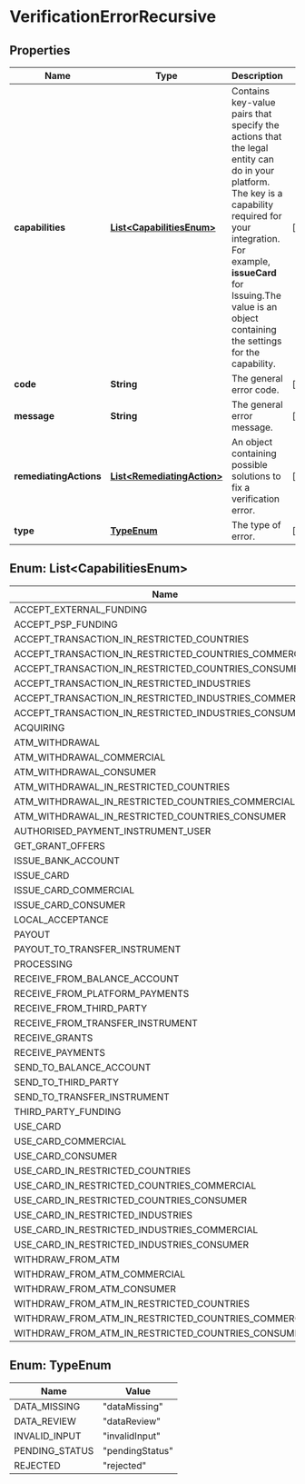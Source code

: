 

# VerificationErrorRecursive


## Properties

| Name | Type | Description | Notes |
|------------ | ------------- | ------------- | -------------|
|**capabilities** | [**List&lt;CapabilitiesEnum&gt;**](#List&lt;CapabilitiesEnum&gt;) | Contains key-value pairs that specify the actions that the legal entity can do in your platform. The key is a capability required for your integration. For example, **issueCard** for Issuing.The value is an object containing the settings for the capability. |  [optional] |
|**code** | **String** | The general error code. |  [optional] |
|**message** | **String** | The general error message. |  [optional] |
|**remediatingActions** | [**List&lt;RemediatingAction&gt;**](RemediatingAction.md) | An object containing possible solutions to fix a verification error. |  [optional] |
|**type** | [**TypeEnum**](#TypeEnum) | The type of error. |  [optional] |



## Enum: List&lt;CapabilitiesEnum&gt;

| Name | Value |
|---- | -----|
| ACCEPT_EXTERNAL_FUNDING | &quot;acceptExternalFunding&quot; |
| ACCEPT_PSP_FUNDING | &quot;acceptPspFunding&quot; |
| ACCEPT_TRANSACTION_IN_RESTRICTED_COUNTRIES | &quot;acceptTransactionInRestrictedCountries&quot; |
| ACCEPT_TRANSACTION_IN_RESTRICTED_COUNTRIES_COMMERCIAL | &quot;acceptTransactionInRestrictedCountriesCommercial&quot; |
| ACCEPT_TRANSACTION_IN_RESTRICTED_COUNTRIES_CONSUMER | &quot;acceptTransactionInRestrictedCountriesConsumer&quot; |
| ACCEPT_TRANSACTION_IN_RESTRICTED_INDUSTRIES | &quot;acceptTransactionInRestrictedIndustries&quot; |
| ACCEPT_TRANSACTION_IN_RESTRICTED_INDUSTRIES_COMMERCIAL | &quot;acceptTransactionInRestrictedIndustriesCommercial&quot; |
| ACCEPT_TRANSACTION_IN_RESTRICTED_INDUSTRIES_CONSUMER | &quot;acceptTransactionInRestrictedIndustriesConsumer&quot; |
| ACQUIRING | &quot;acquiring&quot; |
| ATM_WITHDRAWAL | &quot;atmWithdrawal&quot; |
| ATM_WITHDRAWAL_COMMERCIAL | &quot;atmWithdrawalCommercial&quot; |
| ATM_WITHDRAWAL_CONSUMER | &quot;atmWithdrawalConsumer&quot; |
| ATM_WITHDRAWAL_IN_RESTRICTED_COUNTRIES | &quot;atmWithdrawalInRestrictedCountries&quot; |
| ATM_WITHDRAWAL_IN_RESTRICTED_COUNTRIES_COMMERCIAL | &quot;atmWithdrawalInRestrictedCountriesCommercial&quot; |
| ATM_WITHDRAWAL_IN_RESTRICTED_COUNTRIES_CONSUMER | &quot;atmWithdrawalInRestrictedCountriesConsumer&quot; |
| AUTHORISED_PAYMENT_INSTRUMENT_USER | &quot;authorisedPaymentInstrumentUser&quot; |
| GET_GRANT_OFFERS | &quot;getGrantOffers&quot; |
| ISSUE_BANK_ACCOUNT | &quot;issueBankAccount&quot; |
| ISSUE_CARD | &quot;issueCard&quot; |
| ISSUE_CARD_COMMERCIAL | &quot;issueCardCommercial&quot; |
| ISSUE_CARD_CONSUMER | &quot;issueCardConsumer&quot; |
| LOCAL_ACCEPTANCE | &quot;localAcceptance&quot; |
| PAYOUT | &quot;payout&quot; |
| PAYOUT_TO_TRANSFER_INSTRUMENT | &quot;payoutToTransferInstrument&quot; |
| PROCESSING | &quot;processing&quot; |
| RECEIVE_FROM_BALANCE_ACCOUNT | &quot;receiveFromBalanceAccount&quot; |
| RECEIVE_FROM_PLATFORM_PAYMENTS | &quot;receiveFromPlatformPayments&quot; |
| RECEIVE_FROM_THIRD_PARTY | &quot;receiveFromThirdParty&quot; |
| RECEIVE_FROM_TRANSFER_INSTRUMENT | &quot;receiveFromTransferInstrument&quot; |
| RECEIVE_GRANTS | &quot;receiveGrants&quot; |
| RECEIVE_PAYMENTS | &quot;receivePayments&quot; |
| SEND_TO_BALANCE_ACCOUNT | &quot;sendToBalanceAccount&quot; |
| SEND_TO_THIRD_PARTY | &quot;sendToThirdParty&quot; |
| SEND_TO_TRANSFER_INSTRUMENT | &quot;sendToTransferInstrument&quot; |
| THIRD_PARTY_FUNDING | &quot;thirdPartyFunding&quot; |
| USE_CARD | &quot;useCard&quot; |
| USE_CARD_COMMERCIAL | &quot;useCardCommercial&quot; |
| USE_CARD_CONSUMER | &quot;useCardConsumer&quot; |
| USE_CARD_IN_RESTRICTED_COUNTRIES | &quot;useCardInRestrictedCountries&quot; |
| USE_CARD_IN_RESTRICTED_COUNTRIES_COMMERCIAL | &quot;useCardInRestrictedCountriesCommercial&quot; |
| USE_CARD_IN_RESTRICTED_COUNTRIES_CONSUMER | &quot;useCardInRestrictedCountriesConsumer&quot; |
| USE_CARD_IN_RESTRICTED_INDUSTRIES | &quot;useCardInRestrictedIndustries&quot; |
| USE_CARD_IN_RESTRICTED_INDUSTRIES_COMMERCIAL | &quot;useCardInRestrictedIndustriesCommercial&quot; |
| USE_CARD_IN_RESTRICTED_INDUSTRIES_CONSUMER | &quot;useCardInRestrictedIndustriesConsumer&quot; |
| WITHDRAW_FROM_ATM | &quot;withdrawFromAtm&quot; |
| WITHDRAW_FROM_ATM_COMMERCIAL | &quot;withdrawFromAtmCommercial&quot; |
| WITHDRAW_FROM_ATM_CONSUMER | &quot;withdrawFromAtmConsumer&quot; |
| WITHDRAW_FROM_ATM_IN_RESTRICTED_COUNTRIES | &quot;withdrawFromAtmInRestrictedCountries&quot; |
| WITHDRAW_FROM_ATM_IN_RESTRICTED_COUNTRIES_COMMERCIAL | &quot;withdrawFromAtmInRestrictedCountriesCommercial&quot; |
| WITHDRAW_FROM_ATM_IN_RESTRICTED_COUNTRIES_CONSUMER | &quot;withdrawFromAtmInRestrictedCountriesConsumer&quot; |



## Enum: TypeEnum

| Name | Value |
|---- | -----|
| DATA_MISSING | &quot;dataMissing&quot; |
| DATA_REVIEW | &quot;dataReview&quot; |
| INVALID_INPUT | &quot;invalidInput&quot; |
| PENDING_STATUS | &quot;pendingStatus&quot; |
| REJECTED | &quot;rejected&quot; |



